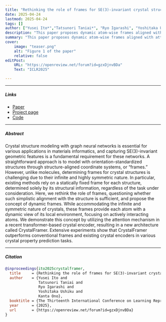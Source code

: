 ```yaml
---
title: "Rethinking the role of frames for SE(3)-invariant crystal structure modeling" 
date: 2025-04-24
lastmod: 2025-04-24
tags: []
author: ["Yusei Ito*","Tatsunori Taniai*", "Ryo Igarashi", "Yoshitaka Ushiku", "Kanta Ono"]
description: "This paper proposes dynamic atom-wise frames aligned with attention-based interatomic interactions on the structure, rather than with the structure itself. Published in ICLR2025." 
summary: "This paper proposes dynamic atom-wise frames aligned with attention-based interatomic interactions on the structure, rather than with the structure itself. Published in ICLR2025." 
cover:
    image: "teaser.png"
    alt: "Figure 1 of the paper"
    relative: false
editPost:
    URL: "https://openreview.net/forum?id=gzxDjnvBDa"
    Text: "ICLR2025"

---
```


---

##### Links

+ [Paper](https://openreview.net/forum?id=gzxDjnvBDa)
+ [Project page](https://omron-sinicx.github.io/crystalframer/)
+ [Code](https://github.com/omron-sinicx/crystalframer)

---

##### Abstract

Crystal structure modeling with graph neural networks is essential for various applications in materials informatics, and capturing SE(3)-invariant geometric features is a fundamental requirement for these networks. A straightforward approach is to model with orientation-standardized structures through structure-aligned coordinate systems, or “frames.” However, unlike molecules, determining frames for crystal structures is challenging due to their infinite and highly symmetric nature. In particular, existing methods rely on a statically fixed frame for each structure, determined solely by its structural information, regardless of the task under consideration. Here, we rethink the role of frames, questioning whether such simplistic alignment with the structure is sufficient, and propose the concept of dynamic frames. While accommodating the infinite and symmetric nature of crystals, these frames provide each atom with a dynamic view of its local environment, focusing on actively interacting atoms. We demonstrate this concept by utilizing the attention mechanism in a recent transformer-based crystal encoder, resulting in a new architecture called CrystalFramer. Extensive experiments show that CrystalFramer outperforms conventional frames and existing crystal encoders in various crystal property prediction tasks.

---

##### Citation

```BibTeX
@inproceedings{ito2025crystalframer,
  title     = {Rethinking the role of frames for SE(3)-invariant crystal structure modeling},
  author    = {Yusei Ito and 
               Tatsunori Taniai and
               Ryo Igarashi and
               Yoshitaka Ushiku and
               Kanta Ono},
  booktitle = {The Thirteenth International Conference on Learning Representations (ICLR 2025)},
  year      = {2025},
  url       = {https://openreview.net/forum?id=gzxDjnvBDa}
}
```
